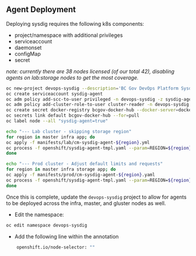 ## Agent Deployment
Deploying sysdig requires the following k8s components:

- project/namespace with additional privileges
- serviceaccount
- daemonset
- configMap
- secret

*note: currently there are 38 nodes licensed (of our total 42), disabling agents on lab:storage nodes to get the most coverage.*

``` bash
oc new-project devops-sysdig --description='BC Gov DevOps Platform Sysdig Monitoring Platform'
oc create serviceaccount sysdig-agent
oc adm policy add-scc-to-user privileged -n devops-sysdig -z sysdig-agent
oc adm policy add-cluster-role-to-user cluster-reader -n devops-sysdig -z sysdig-agent
oc create secret docker-registry bcgov-docker-hub --docker-server=docker.io --docker-username=bcdevopscluster --docker-password=<docker password> --docker-email=unused
oc secrets link default bcgov-docker-hub --for=pull
oc label node --all "sysdig-agent=true"

echo "--- Lab cluster - skipping storage region"
for region in master infra app; do
oc apply -f manifests/lab/cm-sysdig-agent-${region}.yml
oc process -f openshift/sysdig-agent-tmpl.yaml --param=REGION=${region} -o yaml | oc apply -f -
done

echo "--- Prod cluster - Adjust default limits and requests"
for region in master infra storage app; do
oc apply -f manifests/prod/cm-sysdig-agent-${region}.yaml
oc process -f openshift/sysdig-agent-tmpl.yaml --param=REGION=${region} --param-file=openshift/prod.env -o yaml | oc apply -f -
done
```

Once this is complete, update the `devops-sysdig` project to allow for agents to be deployed across the infra, master, and gluster nodes as well.

- Edit the namespace:

``` bash
oc edit namespace devops-sysdig
```

- Add the following line within the annotation

``` bash
    openshift.io/node-selector: ""
```
